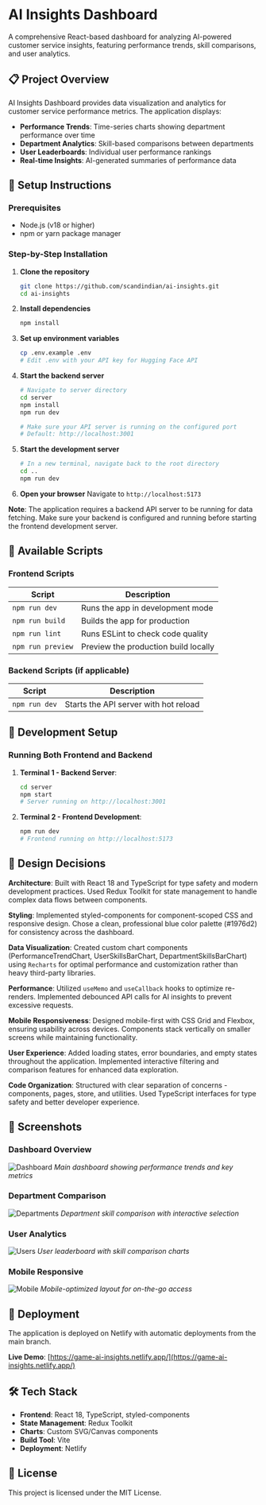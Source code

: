 # AI Insights Dashboard

A comprehensive React-based dashboard for analyzing AI-powered customer service insights, featuring performance trends, skill comparisons, and user analytics.

## 📋 Project Overview

AI Insights Dashboard provides data visualization and analytics for customer service performance metrics. The application displays:

- **Performance Trends**: Time-series charts showing department performance over time
- **Department Analytics**: Skill-based comparisons between departments
- **User Leaderboards**: Individual user performance rankings
- **Real-time Insights**: AI-generated summaries of performance data

## 🚀 Setup Instructions

### Prerequisites
- Node.js (v18 or higher)
- npm or yarn package manager

### Step-by-Step Installation

1. **Clone the repository**
   ```bash
   git clone https://github.com/scandindian/ai-insights.git
   cd ai-insights
   ```

2. **Install dependencies**
   ```bash
   npm install
   ```

3. **Set up environment variables**
   ```bash
   cp .env.example .env
   # Edit .env with your API key for Hugging Face API
   ```

4. **Start the backend server**
   ```bash
   # Navigate to server directory
   cd server
   npm install
   npm run dev
   
   # Make sure your API server is running on the configured port
   # Default: http://localhost:3001
   ```

5. **Start the development server**
   ```bash
   # In a new terminal, navigate back to the root directory
   cd ..
   npm run dev
   ```

6. **Open your browser**
   Navigate to `http://localhost:5173`

**Note**: The application requires a backend API server to be running for data fetching. Make sure your backend is configured and running before starting the frontend development server.

## 📜 Available Scripts

### Frontend Scripts
| Script | Description |
|--------|-------------|
| `npm run dev` | Runs the app in development mode |
| `npm run build` | Builds the app for production |
| `npm run lint` | Runs ESLint to check code quality |
| `npm run preview` | Preview the production build locally |

### Backend Scripts (if applicable)
| Script | Description |
|--------|-------------|
| `npm run dev` | Starts the API server with hot reload |

## 🔧 Development Setup

### Running Both Frontend and Backend
1. **Terminal 1 - Backend Server**:
   ```bash
   cd server
   npm start
   # Server running on http://localhost:3001
   ```

2. **Terminal 2 - Frontend Development**:
   ```bash
   npm run dev
   # Frontend running on http://localhost:5173
   ```

## 🎨 Design Decisions

**Architecture**: Built with React 18 and TypeScript for type safety and modern development practices. Used Redux Toolkit for state management to handle complex data flows between components.

**Styling**: Implemented styled-components for component-scoped CSS and responsive design. Chose a clean, professional blue color palette (#1976d2) for consistency across the dashboard.

**Data Visualization**: Created custom chart components (PerformanceTrendChart, UserSkillsBarChart, DepartmentSkillsBarChart) using `Recharts` for optimal performance and customization rather than heavy third-party libraries.

**Performance**: Utilized `useMemo` and `useCallback` hooks to optimize re-renders. Implemented debounced API calls for AI insights to prevent excessive requests.

**Mobile Responsiveness**: Designed mobile-first with CSS Grid and Flexbox, ensuring usability across devices. Components stack vertically on smaller screens while maintaining functionality.

**User Experience**: Added loading states, error boundaries, and empty states throughout the application. Implemented interactive filtering and comparison features for enhanced data exploration.

**Code Organization**: Structured with clear separation of concerns - components, pages, store, and utilities. Used TypeScript interfaces for type safety and better developer experience.

## 📱 Screenshots

### Dashboard Overview
![Dashboard](./screenshots/dashboard.png)
*Main dashboard showing performance trends and key metrics*

### Department Comparison
![Departments](./screenshots/departments.png)
*Department skill comparison with interactive selection*

### User Analytics
![Users](./screenshots/users.png)
*User leaderboard with skill comparison charts*

### Mobile Responsive
![Mobile](./screenshots/mobile.png)
*Mobile-optimized layout for on-the-go access*

## 🚀 Deployment

The application is deployed on Netlify with automatic deployments from the main branch.

**Live Demo**: [https://game-ai-insights.netlify.app/](https://game-ai-insights.netlify.app/)

## 🛠 Tech Stack

- **Frontend**: React 18, TypeScript, styled-components
- **State Management**: Redux Toolkit
- **Charts**: Custom SVG/Canvas components
- **Build Tool**: Vite
- **Deployment**: Netlify

## 📄 License

This project is licensed under the MIT License.


